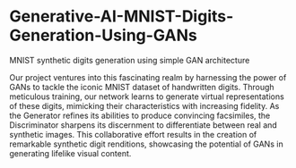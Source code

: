 # Generative-AI-MNIST-Digits-Generation-Using-GANs
MNIST synthetic digits generation using simple GAN architecture

Our project ventures into this fascinating realm by harnessing the power of GANs to tackle the iconic MNIST dataset of handwritten digits. Through meticulous training, our network learns to generate virtual representations of these digits, mimicking their characteristics with increasing fidelity. As the Generator refines its abilities to produce convincing facsimiles, the Discriminator sharpens its discernment to differentiate between real and synthetic images. This collaborative effort results in the creation of remarkable synthetic digit renditions, showcasing the potential of GANs in generating lifelike visual content.
